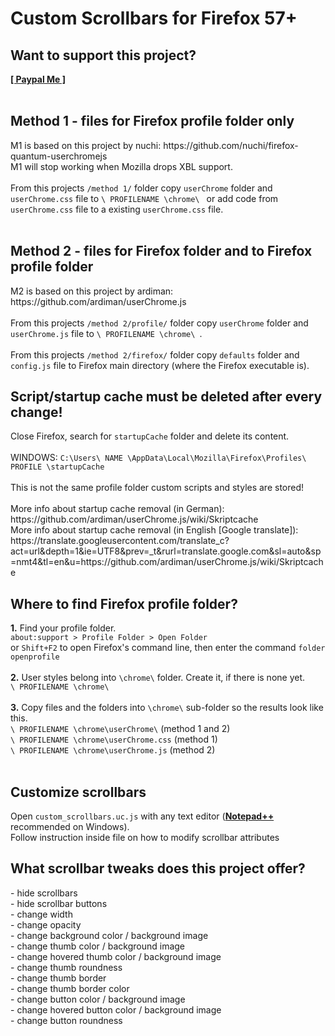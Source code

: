 <h1>Custom Scrollbars for Firefox 57+</h1>
<h2>Want to support this project?</h2>
<b><a href=https://www.paypal.me/tkpay>[ Paypal Me ]</a></b></br>
</br>
<h2>Method 1 - files for Firefox profile folder only</h2>
M1 is based on this project by nuchi: https://github.com/nuchi/firefox-quantum-userchromejs </br>
M1 will stop working when Mozilla drops XBL support.</br>
</br>
From this projects <code>/method 1/</code> folder copy <code>userChrome</code> folder and <code>userChrome.css</code> file to <code>\ PROFILENAME \chrome\ </code> or add code from <code>userChrome.css</code> file to a existing <code>userChrome.css</code> file.</br>
</br>
<h2>Method 2 - files for Firefox folder and to Firefox profile folder</h2>
M2 is based on this project by ardiman: https://github.com/ardiman/userChrome.js </br>
</br>
From this projects <code>/method 2/profile/</code> folder copy <code>userChrome</code> folder and <code>userChrome.js</code> file to <code>\ PROFILENAME \chrome\ </code>.</br>
</br>
From this projects <code>/method 2/firefox/</code> folder copy <code>defaults</code> folder and <code>config.js</code> file to Firefox main directory (where the Firefox executable is).
</br>
<h2>Script/startup cache must be deleted after every change!</h2>
Close Firefox, search for <code>startupCache</code> folder and delete its content.</br>
</br>
WINDOWS: <code>C:\Users\ NAME \AppData\Local\Mozilla\Firefox\Profiles\ PROFILE \startupCache</code></br>
</br>
This is not the same profile folder custom scripts and styles are stored!</br>
</br>
More info about startup cache removal (in German): https://github.com/ardiman/userChrome.js/wiki/Skriptcache </br>
More info about startup cache removal (in English [Google translate]): https://translate.googleusercontent.com/translate_c?act=url&depth=1&ie=UTF8&prev=_t&rurl=translate.google.com&sl=auto&sp=nmt4&tl=en&u=https://github.com/ardiman/userChrome.js/wiki/Skriptcache </br>
<h2>Where to find Firefox profile folder?</h2>
<b>1.</b> Find your profile folder.</br>
<code>about:support > Profile Folder > Open Folder</code></br>
or <code>Shift+F2</code> to open Firefox's command line, then enter the command <code>folder openprofile</code></br>
</br>
<b>2.</b> User styles belong into <code>\chrome\</code> folder. Create it, if there is none yet.</br>
<code>\ PROFILENAME \chrome\ </code></br>
</br>
<b>3.</b> Copy files and the folders into <code>\chrome\</code> sub-folder so the results look like this.</br>
<code>\ PROFILENAME \chrome\userChrome\</code> (method 1 and 2)</br>
<code>\ PROFILENAME \chrome\userChrome.css</code> (method 1)</br>
<code>\ PROFILENAME \chrome\userChrome.js</code> (method 2)</br>
</br>
<h2>Customize scrollbars</h2>
Open <code>custom_scrollbars.uc.js</code> with any text editor (<b><a href=https://notepad-plus-plus.org/download/>Notepad++</a></b> recommended on Windows).</br>
Follow instruction inside file on how to modify scrollbar attributes</br>
<h2>What scrollbar tweaks does this project offer?</h2>
- hide scrollbars</br>
- hide scrollbar buttons</br>
- change width</br>
- change opacity</br>
- change background color / background image</br>
- change thumb color / background image</br>
- change hovered thumb color / background image</br>
- change thumb roundness</br>
- change thumb border</br>
- change thumb border color</br>
- change button color / background image</br>
- change hovered button color / background image</br>
- change button roundness</br>
</br>
